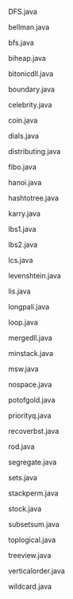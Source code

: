 DFS.java

bellman.java

bfs.java

biheap.java

bitonicdll.java

boundary.java

celebrity.java

coin.java

dials.java

distributing.java

fibo.java

hanoi.java

hashtotree.java

karry.java

lbs1.java

lbs2.java

lcs.java

levenshtein.java

lis.java

longpali.java

loop.java

mergedll.java

minstack.java

msw.java

nospace.java

potofgold.java

priorityq.java

recoverbst.java

rod.java

segregate.java

sets.java

stackperm.java

stock.java

subsetsum.java

toplogical.java

treeview.java

verticalorder.java

wildcard.java
